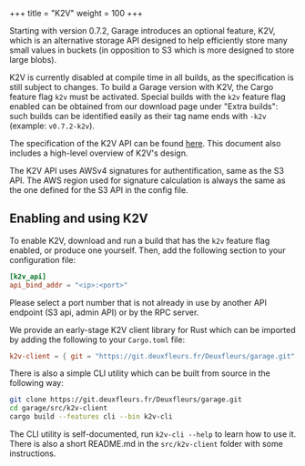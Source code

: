 +++
title = "K2V"
weight = 100
+++

Starting with version 0.7.2, Garage introduces an optional feature, K2V,
which is an alternative storage API designed to help efficiently store
many small values in buckets (in opposition to S3 which is more designed
to store large blobs).

K2V is currently disabled at compile time in all builds, as the
specification is still subject to changes. To build a Garage version with
K2V, the Cargo feature flag `k2v` must be activated.  Special builds with
the `k2v` feature flag enabled can be obtained from our download page under
"Extra builds": such builds can be identified easily as their tag name ends
with `-k2v` (example: `v0.7.2-k2v`).

The specification of the K2V API can be found
[here](https://git.deuxfleurs.fr/Deuxfleurs/garage/src/branch/main/doc/drafts/k2v-spec.md).
This document also includes a high-level overview of K2V's design.

The K2V API uses AWSv4 signatures for authentification, same as the S3 API.
The AWS region used for signature calculation is always the same as the one
defined for the S3 API in the config file.

## Enabling and using K2V

To enable K2V, download and run a build that has the `k2v` feature flag
enabled, or produce one yourself. Then, add the following section to your
configuration file:

```toml
[k2v_api]
api_bind_addr = "<ip>:<port>"
```

Please select a port number that is not already in use by another API
endpoint (S3 api, admin API) or by the RPC server.

We provide an early-stage K2V client library for Rust which can be imported by adding the following to your `Cargo.toml` file:

```toml
k2v-client = { git = "https://git.deuxfleurs.fr/Deuxfleurs/garage.git" }
```

There is also a simple CLI utility which can be built from source in the
following way:

```sh
git clone https://git.deuxfleurs.fr/Deuxfleurs/garage.git
cd garage/src/k2v-client
cargo build --features cli --bin k2v-cli
```

The CLI utility is self-documented, run `k2v-cli --help` to learn how to use
it. There is also a short README.md in the `src/k2v-client` folder with some
instructions.

